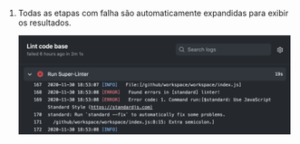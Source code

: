 1. Todas as etapas com falha são automaticamente expandidas para exibir os resultados.

   ![Resultados do fluxo de trabalho do Super linter](/assets/images/help/repository/super-linter-workflow-results-updated-2.png)
